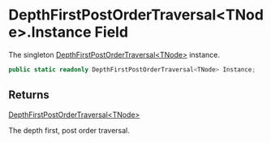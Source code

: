 # DepthFirstPostOrderTraversal&lt;TNode&gt;.Instance Field

The singleton [DepthFirstPostOrderTraversal&lt;TNode&gt;](MrKWatkins.Ast.Traversal.DepthFirstPostOrderTraversal-1.md) instance.

```c#
public static readonly DepthFirstPostOrderTraversal<TNode> Instance;
```

## Returns

[DepthFirstPostOrderTraversal&lt;TNode&gt;](MrKWatkins.Ast.Traversal.DepthFirstPostOrderTraversal-1.md)

The depth first, post order traversal.
